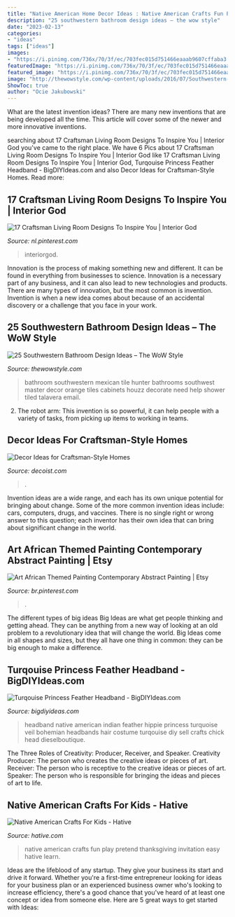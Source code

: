 ```yaml
---
title: "Native American Home Decor Ideas : Native American Crafts Fun Play Pretend Thanksgiving Invitation Easy Hative Learn"
description: "25 southwestern bathroom design ideas – the wow style"
date: "2023-02-13"
categories:
- "ideas"
tags: ["ideas"]
images:
- "https://i.pinimg.com/736x/70/3f/ec/703fec015d751466eaaab9607cffaba3.jpg"
featuredImage: "https://i.pinimg.com/736x/70/3f/ec/703fec015d751466eaaab9607cffaba3.jpg"
featured_image: "https://i.pinimg.com/736x/70/3f/ec/703fec015d751466eaaab9607cffaba3.jpg"
image: "http://thewowstyle.com/wp-content/uploads/2016/07/Southwestern-Bathroom-with-Green-Bathroom-Cabinets.jpg"
ShowToc: true
author: "Ocie Jakubowski"
---
```



What are the latest invention ideas?
There are many new inventions that are being developed all the time. This article will cover some of the newer and more innovative inventions.

	

		
searching about 17 Craftsman Living Room Designs To Inspire You | Interior God you've came to the right place. We have 6 Pics about 17 Craftsman Living Room Designs To Inspire You | Interior God like 17 Craftsman Living Room Designs To Inspire You | Interior God, Turqouise Princess Feather Headband - BigDIYIdeas.com and also Decor Ideas for Craftsman-Style Homes. Read more:
		
    
## 17 Craftsman Living Room Designs To Inspire You | Interior God

<img loading=lazy src="https://i.pinimg.com/736x/70/3f/ec/703fec015d751466eaaab9607cffaba3.jpg" onerror="this.onerror=null;this.src='https://tse3.mm.bing.net/th?id=OIP.Tz5g3GpN1iYjdZ7aAsFa3wHaKy&amp;pid=15.1';" alt="17 Craftsman Living Room Designs To Inspire You | Interior God">

_Source: nl.pinterest.com_

>interiorgod. 

	

Innovation is the process of making something new and different. It can be found in everything from businesses to science. Innovation is a necessary part of any business, and it can also lead to new technologies and products. There are many types of innovation, but the most common is invention. Invention is when a new idea comes about because of an accidental discovery or a challenge that you face in your work.

    
## 25 Southwestern Bathroom Design Ideas – The WoW Style

<img loading=lazy src="http://thewowstyle.com/wp-content/uploads/2016/07/Southwestern-Bathroom-with-Green-Bathroom-Cabinets.jpg" onerror="this.onerror=null;this.src='https://tse4.mm.bing.net/th?id=OIP.7fKaqk2EQ1-nuzQtX0TE5gHaLH&amp;pid=15.1';" alt="25 Southwestern Bathroom Design Ideas – The WoW Style">

_Source: thewowstyle.com_

>bathroom southwestern mexican tile hunter bathrooms southwest master decor orange tiles cabinets houzz decorate need help shower tiled talavera email. 

	

2. The robot arm: This invention is so powerful, it can help people with a variety of tasks, from picking up items to working in teams.

    
## Decor Ideas For Craftsman-Style Homes

<img loading=lazy src="https://cdn.decoist.com/wp-content/uploads/2013/06/Craftsman-decor-with-a-tropical-touch.jpg" onerror="this.onerror=null;this.src='https://tse2.mm.bing.net/th?id=OIP.crxRyJSrxhoO_lqZBbQpGAHaF2&amp;pid=15.1';" alt="Decor Ideas for Craftsman-Style Homes">

_Source: decoist.com_

>. 

	

Invention ideas are a wide range, and each has its own unique potential for bringing about change. Some of the more common invention ideas include: cars, computers, drugs, and vaccines. There is no single right or wrong answer to this question; each inventor has their own idea that can bring about significant change in the world.

    
## Art African Themed Painting Contemporary Abstract Painting | Etsy

<img loading=lazy src="https://i.pinimg.com/736x/50/c1/49/50c149ea491b7601fb9245fc97a723b3.jpg" onerror="this.onerror=null;this.src='https://tse3.mm.bing.net/th?id=OIP.ucDYPOgULKVTZF4vHj5ZNgHaLH&amp;pid=15.1';" alt="Art African Themed Painting Contemporary Abstract Painting | Etsy">

_Source: br.pinterest.com_

>. 

	

The different types of big ideas
Big Ideas are what get people thinking and getting ahead. They can be anything from a new way of looking at an old problem to a revolutionary idea that will change the world. Big Ideas come in all shapes and sizes, but they all have one thing in common: they can be big enough to make a difference.

    
## Turqouise Princess Feather Headband - BigDIYIdeas.com

<img loading=lazy src="http://www.bigdiyideas.com/wp-content/uploads/2016/08/Turqouise-Princess-Feather-Headband.jpg" onerror="this.onerror=null;this.src='https://tse1.mm.bing.net/th?id=OIP.5C_j3tOsPUitzY7-NmMM7QHaJ4&amp;pid=15.1';" alt="Turqouise Princess Feather Headband - BigDIYIdeas.com">

_Source: bigdiyideas.com_

>headband native american indian feather hippie princess turquoise veil bohemian headbands hair costume turqouise diy sell crafts chick head dieselboutique. 

	

The Three Roles of Creativity: Producer, Receiver, and Speaker.
Creativity Producer: The person who creates the creative ideas or pieces of art.
Receiver: The person who is receptive to the creative ideas or pieces of art. 
Speaker: The person who is responsible for bringing the ideas and pieces of art to life.

    
## Native American Crafts For Kids - Hative

<img loading=lazy src="https://hative.com/wp-content/uploads/2014/12/native-american-crafts/1-native-american-crafts.jpg" onerror="this.onerror=null;this.src='https://tse3.mm.bing.net/th?id=OIP.3I7VWFhcV_80oZjacMkYEgHaKp&amp;pid=15.1';" alt="Native American Crafts For Kids - Hative">

_Source: hative.com_

>native american crafts fun play pretend thanksgiving invitation easy hative learn. 

	

Ideas are the lifeblood of any startup. They give your business its start and drive it forward. Whether you're a first-time entrepreneur looking for ideas for your business plan or an experienced business owner who's looking to increase efficiency, there's a good chance that you've heard of at least one concept or idea from someone else. Here are 5 great ways to get started with Ideas:

